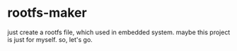 # rootfs-maker
just create a rootfs file, which used in embedded system. maybe this project is just for myself. so, let's go.
